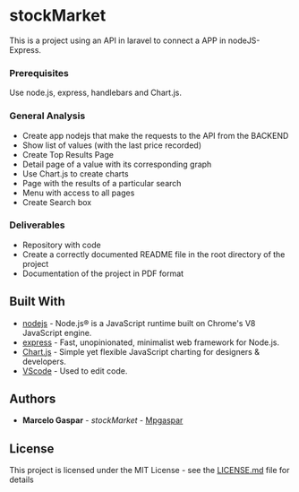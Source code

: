 # stockMarket

This is a project using an API in laravel to connect a APP in nodeJS-Express.

### Prerequisites

Use node.js, express, handlebars and Chart.js.

### General Analysis

* Create app nodejs that make the requests to the API from the BACKEND
* Show list of values ​​(with the last price recorded)
* Create Top Results Page
* Detail page of a value with its corresponding graph
* Use Chart.js to create charts 
* Page with the results of a particular search
* Menu with access to all pages
* Create Search box

### Deliverables

* Repository with code
* Create a correctly documented README file in the root directory of the project 
* Documentation of the project in PDF format


## Built With

* [nodejs](https://nodejs.org/en/) - Node.js® is a JavaScript runtime built on Chrome's V8 JavaScript engine.
* [express](https://expressjs.com/) - Fast, unopinionated, minimalist web framework for Node.js.
* [Chart.js](https://www.chartjs.org/) - Simple yet flexible JavaScript charting for designers & developers.
* [VScode](https://code.visualstudio.com) - Used to edit code.


## Authors

* **Marcelo Gaspar** - *stockMarket* - [Mpgaspar](https://github.com/Mpgaspar)


## License

This project is licensed under the MIT License - see the [LICENSE.md](LICENSE.md) file for details